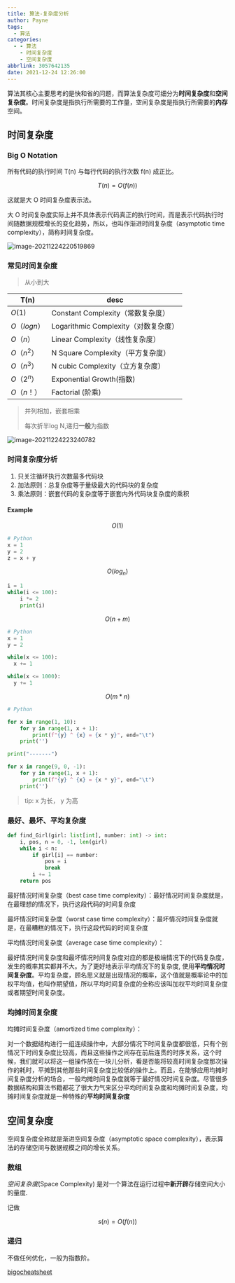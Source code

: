 ```yaml
---
title: 算法-复杂度分析
author: Payne
tags:
  - 算法
categories:
  - - 算法
    - 时间复杂度
    - 空间复杂度
abbrlink: 3057642135
date: 2021-12-24 12:26:00
---
```


算法其核心主要思考的是快和省的问题，而算法复杂度可细分为**时间复杂度**和**空间复杂度**。时间复杂度是指执行所需要的工作量，空间复杂度是指执行所需要的**内存**空间。

## 时间复杂度

### Big O Notation

所有代码的执行时间 T(n) 与每行代码的执行次数 f(n) 成正比。



$$
T(n) = O(f(n))
$$

这就是大 O 时间复杂度表示法。

大 O 时间复杂度实际上并不具体表示代码真正的执行时间，而是表示代码执行时间随数据规模增长的变化趋势，所以，也叫作渐进时间复杂度（asymptotic time complexity），简称时间复杂度。



![image-20211224220519869](https://tva1.sinaimg.cn/large/008i3skNgy1gxp9wibw53j30oa0gcdh3.jpg)

### 常见时间复杂度

> 从小到大

| T(n)         | desc                                 |
| ------------ | ------------------------------------ |
| $O(1)$       | Constant Complexity（常数复杂度）    |
| $O（log n）$ | Logarithmic Complexity（对数复杂度） |
| $O（n）$     | Linear Complexity（线性复杂度）      |
| $O（n ^ 2）$ | N Square Complexity（平方复杂度）    |
| $O（n ^ 3）$ | N cubic Complexity（立方复杂度）     |
| $O（2 ^ n）$ | Exponential Growth(指数)             |
| $O（n！）$   | Factorial (阶乘)                     |

> 并列相加，嵌套相乘
>
> 每次折半log N,递归**一般**为指数

![image-20211224223240782](https://tva1.sinaimg.cn/large/008i3skNgy1gxpaoxdc8yj30ki04y0tg.jpg)



### 时间复杂度分析

1. 只关注循环执行次数最多代码块
2. 加法原则：总复杂度等于量级最大的代码块的复杂度
3. 乘法原则：嵌套代码的复杂度等于嵌套内外代码块复杂度的乘积

#### Example

$$
O(1)
$$

```python
# Python
x = 1
y = 2
z = x + y
```

$$
O(log _ n)
$$



```python
i = 1
while(i <= 100):
    i *= 2
    print(i)
```


$$
O (n + m)
$$

```python
# Python
x = 1
y = 2

while(x <= 100):
  x += 1

while(x <= 1000):
  y += 1
```

$$
O (m * n)
$$

```python
# Python

for x in range(1, 10):
    for y in range(1, x + 1):
        print(f"{y} ^ {x} = {x * y}", end="\t")
    print('')

print("-------")

for x in range(9, 0, -1):
    for y in range(1, x + 1):
        print(f"{y} ^ {x} = {x * y}", end="\t")
    print('')
```

> tip: x 为长， y 为高

### 最好、最坏、平均复杂度

```python
def find_Girl(girl: list[int], number: int) -> int:
    i, pos, n = 0, -1, len(girl)
    while i < n:
        if girl[i] == number:
            pos = i
            break
        i += 1
    return pos
```

最好情况时间复杂度（best case time complexity）：最好情况时间复杂度就是，在最理想的情况下，执行这段代码的时间复杂度

最坏情况时间复杂度（worst case time complexity）：最坏情况时间复杂度就是，在最糟糕的情况下，执行这段代码的时间复杂度

平均情况时间复杂度（average case time complexity）：

最好情况时间复杂度和最坏情况时间复杂度对应的都是极端情况下的代码复杂度，发生的概率其实都并不大。为了更好地表示平均情况下的复杂度, 使用**平均情况时间复杂度**。平均复杂度，顾名思义就是出现情况的概率，这个值就是概率论中的加权平均值，也叫作期望值，所以平均时间复杂度的全称应该叫加权平均时间复杂度或者期望时间复杂度。

### 均摊时间复杂度

均摊时间复杂度（amortized time complexity）：

对一个数据结构进行一组连续操作中，大部分情况下时间复杂度都很低，只有个别情况下时间复杂度比较高，而且这些操作之间存在前后连贯的时序关系，这个时候，我们就可以将这一组操作放在一块儿分析，看是否能将较高时间复杂度那次操作的耗时，平摊到其他那些时间复杂度比较低的操作上。而且，在能够应用均摊时间复杂度分析的场合，一般均摊时间复杂度就等于最好情况时间复杂度。尽管很多数据结构和算法书籍都花了很大力气来区分平均时间复杂度和均摊时间复杂度，均摊时间复杂度就是一种特殊的**平均时间复杂度**





## 空间复杂度

空间复杂度全称就是渐进空间复杂度（asymptotic space complexity），表示算法的存储空间与数据规模之间的增长关系。

### 数组

*空间复杂度*(Space Complexity) 是对一个算法在运行过程中**新开辟**存储空间大小的量度.

记做


$$
s(n) = O(f(n))
$$


### 递归

不做任何优化，一般为指数阶。



[bigocheatsheet](https://www.bigocheatsheet.com/)
